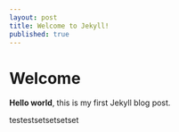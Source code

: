 ```yaml
---
layout: post
title: Welcome to Jekyll!
published: true
---
```


# Welcome

**Hello world**, this is my first Jekyll blog post.

testestsetsetsetset
